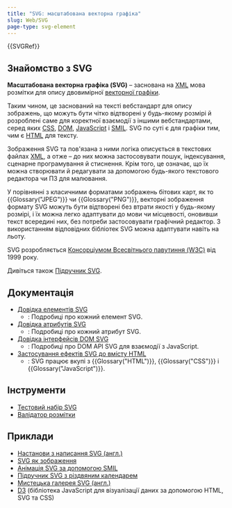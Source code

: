 ```yaml
---
title: "SVG: масштабована векторна графіка"
slug: Web/SVG
page-type: svg-element
---
```


{{SVGRef}}

## Знайомство з SVG

**Масштабована векторна графіка (SVG)** – заснована на [XML](/uk/docs/Web/XML) мова розмітки для опису двовимірної [векторної графіки](https://uk.wikipedia.org/wiki/%D0%92%D0%B5%D0%BA%D1%82%D0%BE%D1%80%D0%BD%D0%B0_%D0%B3%D1%80%D0%B0%D1%84%D1%96%D0%BA%D0%B0).

Таким чином, це заснований на тексті вебстандарт для опису зображень, що можуть бути чітко відтворені у будь-якому розмірі й розроблені саме для коректної взаємодії з іншими вебстандартами, серед яких [CSS](/uk/docs/Web/CSS), [DOM](/uk/docs/Web/API/Document_Object_Model), [JavaScript](/uk/docs/Web/JavaScript) і [SMIL](/uk/docs/Web/SVG/SVG_animation_with_SMIL). SVG по суті є для графіки тим, чим є [HTML](/uk/docs/Web/HTML) для тексту.

Зображення SVG та пов'язана з ними логіка описується в текстових файлах [XML](/uk/docs/Web/XML), а отже – до них можна застосовувати пошук, індексування, сценарне програмування й стиснення. Крім того, це означає, що їх можна створювати й редагувати за допомогою будь-якого текстового редактора чи ПЗ для малювання.

У порівнянні з класичними форматами зображень бітових карт, як то {{Glossary("JPEG")}} чи {{Glossary("PNG")}}, векторні зображення формату SVG можуть бути відтворені без втрати якості у будь-якому розмірі, і їх можна легко адаптувати до мови чи місцевості, оновивши текст всередині них, без потреби застосовувати графічний редактор. З використанням відповідних бібліотек SVG можна адаптувати навіть на льоту.

SVG розробляється [Консорціумом Всесвітнього павутиння (W3C)](https://www.w3.org/) від 1999 року.

Дивіться також [Підручник SVG](/uk/docs/Web/SVG/Tutorial).

## Документація

- [Довідка елементів SVG](/uk/docs/Web/SVG/Element)
  - : Подробиці про кожний елемент SVG.
- [Довідка атрибутів SVG](/uk/docs/Web/SVG/Attribute)
  - : Подробиці про кожний атрибут SVG.
- [Довідка інтерфейсів DOM SVG](/uk/docs/Web/API/Document_Object_Model#interfeisy-svg)
  - : Подробиці про DOM API SVG для взаємодії з JavaScript.
- [Застосування ефектів SVG до вмісту HTML](/uk/docs/Web/SVG/Applying_SVG_effects_to_HTML_content)
  - : SVG працює вкупі з {{Glossary("HTML")}}, {{Glossary("CSS")}} і {{Glossary("JavaScript")}}.

## Інструменти

- [Тестовий набір SVG](https://github.com/w3c/svgwg/wiki/Testing)
- [Валідатор розмітки](https://validator.w3.org/#validate_by_input)

## Приклади

- [Настанови з написання SVG (англ.)](https://jwatt.org/svg/authoring/)
- [SVG як зображення](/uk/docs/Web/SVG/SVG_as_an_Image)
- [Анімація SVG за допомогою SMIL](/uk/docs/Web/SVG/SVG_animation_with_SMIL)
- [Підручник SVG з різдвяним календарем](https://svg-tutorial.com)
- [Мистецька галерея SVG (англ.)](https://www1.plurib.us/svg_gallery/)
- [D3](https://d3js.org) (бібліотека JavaScript для візуалізації даних за допомогою HTML, SVG та CSS)
